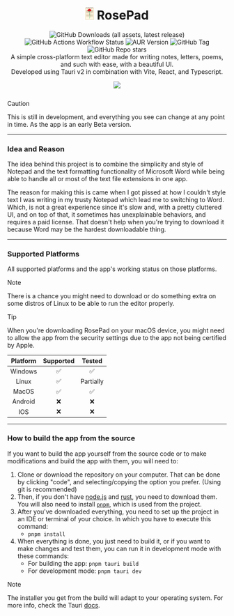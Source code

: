 <div align="center">
	
# <img src="public/images/rose.svg" width="20px" hight="20px"> RosePad 


![GitHub Downloads (all assets, latest release)](https://img.shields.io/github/downloads-pre/TMG8047KG/RosePad/latest/total?style=flat-square&label=Download%40Latest&color=green)
![GitHub Actions Workflow Status](https://img.shields.io/github/actions/workflow/status/TMG8047KG/RosePad/main.yml?style=flat-square)
![AUR Version](https://img.shields.io/aur/version/rosepad?label=AUR&style=flat-square)
![GitHub Tag](https://img.shields.io/github/v/tag/TMG8047KG/RosePad?style=flat-square&label=Tag)
![GitHub Repo stars](https://img.shields.io/github/stars/TMG8047KG/RosePad?style=flat-square&color=gold)
<br>
A simple cross-platform text editor made for writing notes, letters, poems, and such with ease, with a beautiful UI.<br>
Developed using Tauri v2 in combination with Vite, React, and Typescript.

<a href="https://apps.microsoft.com/detail/9NLLN9DJM147?mode=direct">
	<img src="https://get.microsoft.com/images/en-us%20dark.svg" width="200"/>
</a>
</div>

###

> [!CAUTION]
> This is still in development, and everything you see can change at any point in time. As the app is an early Beta version.

---
### Idea and Reason
The idea behind this project is to combine the simplicity and style of Notepad and the text formatting functionality of Microsoft Word while being able to handle all or most of the text file extensions in one app.

The reason for making this is came when I got pissed at how I couldn't style text I was writing in my trusty Notepad which lead me to switching to Word. Which, is not a great experience since it's slow and, with a pretty cluttered UI, and on top of that, it sometimes has unexplainable behaviors, and requires a paid license. That doesn't help when you're trying to download it because Word may be the hardest downloadable thing.

---

### Supported Platforms
All supported platforms and the app's working status on those platforms.
> [!NOTE]
> There is a chance you might need to download or do something extra on some distros of Linux to be able to run the editor properly.

> [!TIP]
> When you're downloading RosePad on your macOS device, you might need to allow the app from the security settings due to the app not being certified by Apple.

| **Platform** 	 	|	**Supported** 	|  **Tested** 	|
|:-------------:	|:-------------:	|:----------:	|
|    Windows    	|       ✅       	|      ✅     	|
|     Linux     	|       ✅       	|  Partially  	|
|     MacOS     	|       ✅       	|      ✅     	|
|    Android    	|       ❌       	|      ❌     	|
|      IOS      	|       ❌       	|      ❌     	|

---

### How to build the app from the source
If you want to build the app yourself from the source code or to make modifications and build the app with them, you will need to:
1. Clone or download the repository on your computer. That can be done by clicking "code", and selecting/copying the option you prefer. (Using git is recommended)
2. Then, if you don't have [node.js](https://nodejs.org/en) and [rust](https://www.rust-lang.org/tools/install), you need to download them. You will also need to install [`pnpm`](https://pnpm.io/installation), which is used from the project.
3. After you've downloaded everything, you need to set up the project in an IDE or terminal of your choice. In which you have to execute this command:
   - ```pnpm install```
5. When everything is done, you just need to build it, or if you want to make changes and test them, you can run it in development mode with these commands:
   - For building the app: ```pnpm tauri build```
   - For development mode: ```pnpm tauri dev```

> [!NOTE]
> The installer you get from the build will adapt to your operating system. For more info, check the Tauri [docs](https://v2.tauri.app/).





